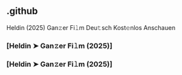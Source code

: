 ## .github

Heldin (2025) Gan𝚣er Fi𝚕m Deu𝚝sch Kost𝚎nlos Anschauen

### [Heldin ➤ Gan𝚣er Fi𝚕m (2025)]
### [Heldin ➤ Gan𝚣er Fi𝚕m (2025)]
